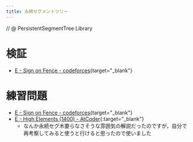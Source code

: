 ```yaml
---
title: 永続セグメントツリー
---
```


// @ PersistentSegmentTree Library

# 検証

* [E - Sign on Fence - codeforces](https://codeforces.com/contest/484/submission/41269223){target="_blank"}<!--_-->

# 練習問題

* [E - Sign on Fence - codeforces](https://codeforces.com/contest/484/problem/E){target="_blank"}<!--_-->
* [E - High Elements (1400) - AtCoder](https://beta.atcoder.jp/contests/agc028/tasks/agc028_e){:target="_blank"}<!--_-->
  * なんか永続セグ木要らなさそうな雰囲気の解説だったのですが，自分で再考察してみると使うと行けると思ったので使いました
